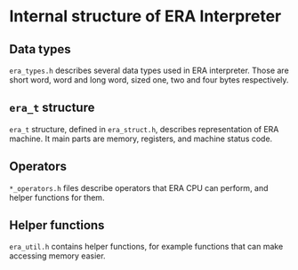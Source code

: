 # Internal structure of ERA Interpreter

## Data types
`era_types.h` describes several data types used in ERA interpreter. Those are short word, word and long word, sized one, two and four bytes respectively.

## `era_t` structure
`era_t` structure, defined in `era_struct.h`, describes representation of ERA machine. It main parts are memory, registers, and machine status code.

## Operators
`*_operators.h` files describe operators that ERA CPU can perform, and helper functions for them.

## Helper functions
`era_util.h` contains helper functions, for example functions that can make accessing memory easier.
